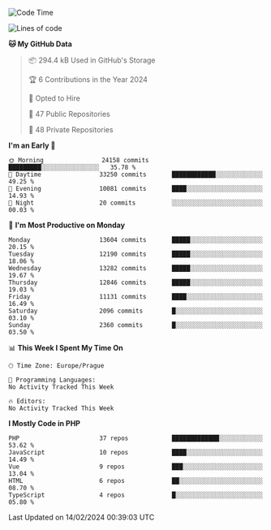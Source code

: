 <!--START_SECTION:waka-->
![Code Time](http://img.shields.io/badge/Code%20Time-1%2C583%20hrs%2058%20mins-blue)

![Lines of code](https://img.shields.io/badge/From%20Hello%20World%20I%27ve%20Written-21.2%20million%20lines%20of%20code-blue)

**🐱 My GitHub Data** 

> 📦 294.4 kB Used in GitHub's Storage 
 > 
> 🏆 6 Contributions in the Year 2024
 > 
> 💼 Opted to Hire
 > 
> 📜 47 Public Repositories 
 > 
> 🔑 48 Private Repositories 
 > 
**I'm an Early 🐤** 

```text
🌞 Morning                24158 commits       █████████░░░░░░░░░░░░░░░░   35.78 % 
🌆 Daytime                33250 commits       ████████████░░░░░░░░░░░░░   49.25 % 
🌃 Evening                10081 commits       ████░░░░░░░░░░░░░░░░░░░░░   14.93 % 
🌙 Night                  20 commits          ░░░░░░░░░░░░░░░░░░░░░░░░░   00.03 % 
```
📅 **I'm Most Productive on Monday** 

```text
Monday                   13604 commits       █████░░░░░░░░░░░░░░░░░░░░   20.15 % 
Tuesday                  12190 commits       █████░░░░░░░░░░░░░░░░░░░░   18.06 % 
Wednesday                13282 commits       █████░░░░░░░░░░░░░░░░░░░░   19.67 % 
Thursday                 12846 commits       █████░░░░░░░░░░░░░░░░░░░░   19.03 % 
Friday                   11131 commits       ████░░░░░░░░░░░░░░░░░░░░░   16.49 % 
Saturday                 2096 commits        █░░░░░░░░░░░░░░░░░░░░░░░░   03.10 % 
Sunday                   2360 commits        █░░░░░░░░░░░░░░░░░░░░░░░░   03.50 % 
```


📊 **This Week I Spent My Time On** 

```text
🕑︎ Time Zone: Europe/Prague

💬 Programming Languages: 
No Activity Tracked This Week

🔥 Editors: 
No Activity Tracked This Week
```

**I Mostly Code in PHP** 

```text
PHP                      37 repos            █████████████░░░░░░░░░░░░   53.62 % 
JavaScript               10 repos            ████░░░░░░░░░░░░░░░░░░░░░   14.49 % 
Vue                      9 repos             ███░░░░░░░░░░░░░░░░░░░░░░   13.04 % 
HTML                     6 repos             ██░░░░░░░░░░░░░░░░░░░░░░░   08.70 % 
TypeScript               4 repos             █░░░░░░░░░░░░░░░░░░░░░░░░   05.80 % 
```




 Last Updated on 14/02/2024 00:39:03 UTC
<!--END_SECTION:waka-->
<!--
**AlexKratky/AlexKratky** is a ✨ _special_ ✨ repository because its `README.md` (this file) appears on your GitHub profile.

Here are some ideas to get you started:

- 🔭 I’m currently working on ...
- 🌱 I’m currently learning ...
- 👯 I’m looking to collaborate on ...
- 🤔 I’m looking for help with ...
- 💬 Ask me about ...
- 📫 How to reach me: ...
- 😄 Pronouns: ...
- ⚡ Fun fact: ...
-->
